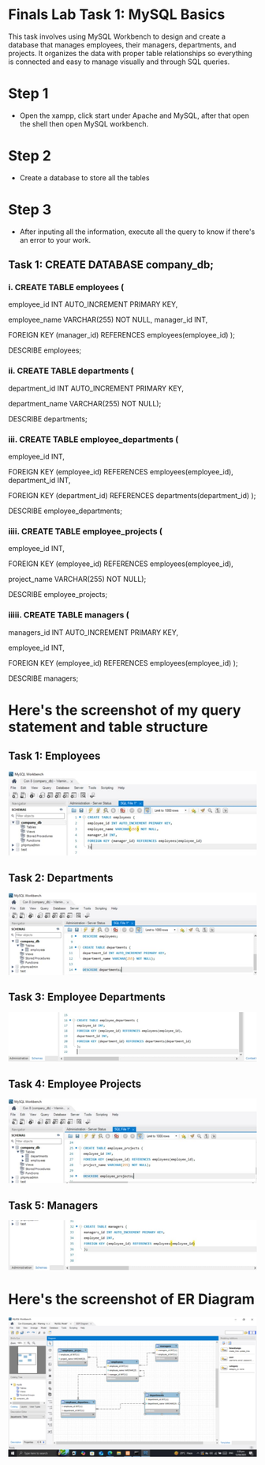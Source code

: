 # Finals Lab Task 1: MySQL Basics
This task involves using MySQL Workbench to design and create a database that manages employees, their managers, departments, and projects. It organizes the data with proper table relationships so everything is connected and easy to manage visually and through SQL queries.

# Step 1
- Open the xampp, click start under Apache and MySQL, after that open the shell then open MySQL workbench.

# Step 2
- Create a database to store all the tables

# Step 3
- After inputing all the information, execute all the query to know if there's an error to your work.

## Task 1: CREATE DATABASE company_db;

### i. CREATE TABLE employees (
employee_id INT AUTO_INCREMENT PRIMARY KEY,

employee_name VARCHAR(255) NOT NULL,
manager_id INT,

FOREIGN KEY (manager_id) REFERENCES employees(employee_id)
);


DESCRIBE employees;

### ii. CREATE TABLE departments (
department_id INT AUTO_INCREMENT PRIMARY KEY,

department_name VARCHAR(255) NOT NULL);

DESCRIBE departments;


### iii. CREATE TABLE employee_departments (
employee_id INT,

FOREIGN KEY (employee_id) REFERENCES employees(employee_id),
department_id INT,

FOREIGN KEY (department_id) REFERENCES departments(department_id)
);

DESCRIBE employee_departments;


### iiii. CREATE TABLE employee_projects (
employee_id INT,

FOREIGN KEY (employee_id) REFERENCES employees(employee_id),

project_name VARCHAR(255) NOT NULL);

DESCRIBE employee_projects;


### iiiii. CREATE TABLE managers (
managers_id INT AUTO_INCREMENT PRIMARY KEY,

employee_id INT,

FOREIGN KEY (employee_id) REFERENCES employees(employee_id)
);

DESCRIBE managers;

# Here's the screenshot of my query statement and table structure
## Task 1: Employees
![screenshot](images/task1.jpg)

## Task 2: Departments
![screenshot](images/task2.jpg)

## Task 3: Employee Departments
![screenshot](images/task3.jpg)

## Task 4: Employee Projects 
![screenshot](images/task4.jpg)

## Task 5: Managers
![screenshot](images/task5.jpg)

# Here's the screenshot of ER Diagram
![screenshot](images/erddiagram.jpg)

